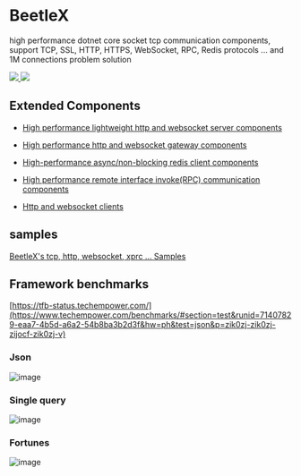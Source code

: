 # BeetleX
high performance dotnet core socket tcp communication components,  support TCP, SSL, HTTP, HTTPS, WebSocket, RPC, Redis protocols ... and 1M connections problem solution


<a href="https://www.nuget.org/packages/BeetleX/" target="_blank"> <img src="https://img.shields.io/nuget/vpre/beetlex?label=BeetleX"> 
							  <img src="https://img.shields.io/nuget/dt/BeetleX">
							  </a>
## Extended Components
- [High performance lightweight http and websocket server components](https://github.com/IKende/FastHttpApi)
   
- [High performance http and websocket gateway components](https://github.com/IKende/Bumblebee)

- [High-performance async/non-blocking  redis client components](https://github.com/IKende/BeetleX.Redis)   
  
- [High performance remote interface invoke(RPC) communication components](https://github.com/IKende/XRPC)

- [Http and websocket clients](https://github.com/IKende/HttpClients)
 
## samples
[BeetleX's tcp, http, websocket, xprc ... Samples](https://github.com/IKende/BeetleX-Samples)

## Framework benchmarks 
[https://tfb-status.techempower.com/](https://www.techempower.com/benchmarks/#section=test&runid=71407829-eaa7-4b5d-a6a2-54b8ba3b2d3f&hw=ph&test=json&p=zik0zj-zik0zj-zijocf-zik0zj-v)
### Json
![image](https://user-images.githubusercontent.com/2564178/77252513-3c89ac00-6c8f-11ea-8497-2fe9179089e7.png)

### Single query
![image](https://user-images.githubusercontent.com/2564178/77252531-53300300-6c8f-11ea-97b8-368ad7f971e2.png)

### Fortunes
![image](https://user-images.githubusercontent.com/2564178/77252541-6511a600-6c8f-11ea-912a-9a9beefc6541.png)




